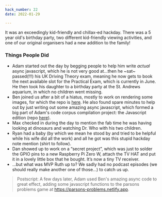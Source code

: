 ```yaml
---
hack_number: 22
date: 2022-01-29

---
```


It was an exceedingly kid-friendly and chillax-ed hackday. There was a 5 year old's birthday party, two different kid-friendly viewing activities, and one of our original organisers had a new addition to the family!

### Things People Did

- Adam started out the day by begging people to help him write _actual_ async javascript, which he is not very good at...then he ~sat~ passed(!!!) his UK Driving Theory exam, meaning he now gets to book the next available slot for the Practical Exam, which is currently in June. He then took his daughter to a birthday party at the St. Andrews aquarium, in which no children went missing.
- Ben joined us after a bit of a hiatus, mostly to work on rendering some images, for which the repo is [here](https://github.com/benfoxall/pixels). He also found spare minutes to help out by just writing out some amazing async javascript, which formed a big part of Adam's code corpus compilation project: the Javascript edition (repo [here](https://github.com/lpmi-13/code-corpus-collector)).
- Max checked in during the day to mention the fab time he was having looking at dinosaurs and watching Dr. Who with his two children.
- Ryan had a baby (by which we mean he stood by and tried to be helpful while his wife did all the work) and all he got was this stupid hackday note mention (shirt to follow).
- Dan showed up to work on a “secret project”, which was just to solder the GPIO pins to a new Raspberry Pi Zero W, attach the TV HAT and put it in a lovely little box that he bought. It’s now a tiny TV receiver.
- ...but what was MVP Ruth up to? We sadly had no podcast episodes (we should really make another one of those...) to catch us up.

> Postscript: A few days later, Adam used Ben's amazing async code to great effect, adding some javascript functions to the parsons problems game at https://parsons-problems.netlify.app.
